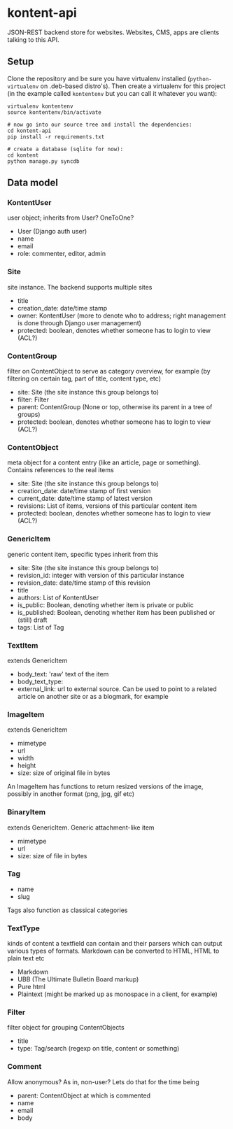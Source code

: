 kontent-api
===========

JSON-REST backend store for websites. Websites, CMS, apps are clients talking to this API.


## Setup

Clone the repository and be sure you have virtualenv installed (`python-virtualenv` on .deb-based distro's). Then create a virtualenv for this project (in the example called `kontentenv` but you can call it whatever you want):

```
virtualenv kontentenv
source kontentenv/bin/activate

# now go into our source tree and install the dependencies:
cd kontent-api
pip install -r requirements.txt

# create a database (sqlite for now):
cd kontent
python manage.py syncdb
```


## Data model

### KontentUser

user object; inherits from User? OneToOne?

- User (Django auth user)
- name
- email
- role: commenter, editor, admin


### Site

site instance. The backend supports multiple sites

- title
- creation_date: date/time stamp
- owner: KontentUser (more to denote who to address; right management is done through Django user management)
- protected: boolean, denotes whether someone has to login to view (ACL?)


### ContentGroup

filter on ContentObject to serve as category overview, for example (by filtering on certain tag, part of title, content type, etc)

- site: Site (the site instance this group belongs to)
- filter: Filter
- parent: ContentGroup (None or top, otherwise its parent in a tree of groups)
- protected: boolean, denotes whether someone has to login to view (ACL?)


### ContentObject

meta object for a content entry (like an article, page or something). Contains references to the real items

- site: Site (the site instance this group belongs to)
- creation_date: date/time stamp of first version
- current_date: date/time stamp of latest version
- revisions: List of items, versions of this particular content item
- protected: boolean, denotes whether someone has to login to view (ACL?)


### GenericItem

generic content item, specific types inherit from this

- site: Site (the site instance this group belongs to)
- revision_id: integer with version of this particular instance
- revision_date: date/time stamp of this revision
- title
- authors: List of KontentUser
- is_public: Boolean, denoting whether item is private or public
- is_published: Boolean, denoting whether item has been published or (still) draft
- tags: List of Tag


### TextItem

extends GenericItem

- body_text: 'raw' text of the item
- body_text_type: 
- external_link: url to external source. Can be used to point to a related article on another site or as a blogmark, for example


### ImageItem

extends GenericItem

- mimetype
- url
- width
- height
- size: size of original file in bytes

An ImageItem has functions to return resized versions of the image, possibly in another format (png, jpg, gif etc)


### BinaryItem

extends GenericItem. Generic attachment-like item

- mimetype
- url
- size: size of file in bytes


### Tag

- name
- slug

Tags also function as classical categories


### TextType

kinds of content a textfield can contain and their parsers which can output various types of formats. Markdown can be converted to HTML, HTML to plain text etc

- Markdown
- UBB (The Ultimate Bulletin Board markup)
- Pure html
- Plaintext (might be marked up as monospace in a client, for example)


### Filter

filter object for grouping ContentObjects

- title
- type: Tag/search (regexp on title, content or something)


### Comment

Allow anonymous? As in, non-user? Lets do that for the time being

- parent: ContentObject at which is commented
- name
- email
- body
